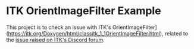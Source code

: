 # ITK OrientImageFilter Example

This project is to check an issue with ITK's OrientImageFilter](https://itk.org/Doxygen/html/classitk_1_1OrientImageFilter.html), related to the [issue raised on ITK's Discord forum](https://discourse.itk.org/t/orientimagefilter-changes-the-origin-of-the-image/2200).